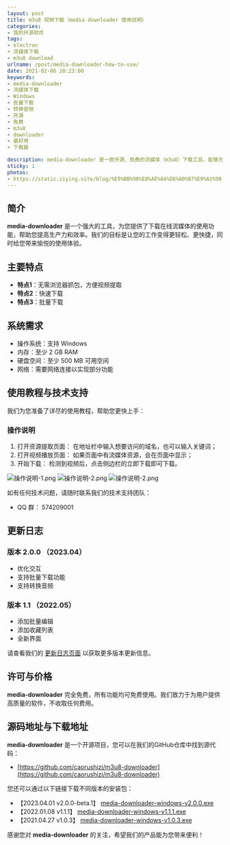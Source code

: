 ```yaml
---
layout: post
title: m3u8 视频下载（media downloader 使用说明）
categories:
- 我的开源软件
tags:
- electron
- 流媒体下载
- m3u8 download
urlname: /post/media-downloader-how-to-use/
date: 2021-02-06 20:23:00
keywords:
- media-downloader
- 流媒体下载
- Windows
- 批量下载
- 转换音频
- 开源
- 免费
- m3u8
- downloader
- 最好用
- 下载器

description: media-downloader 是一款开源、免费的流媒体（m3u8）下载工具，能够方便地提取在线流媒体，实现快速、批量下载并支持音频转换。该工具适用于 Windows 操作系统，需要至少 2GB RAM 和 500MB 可用硬盘空间，并且需要网络连接以实现部分功能。使用该工具，无需浏览器抓包即可方便地提取视频，使您的工作更加轻松、高效。此外，该工具提供了详细的使用教程和技术支持，以及更新日志和源码地址和下载地址。
sticky: 1
photos:
- https://static.ziying.site/blog/%E9%BB%98%E8%AE%A4%E6%A0%87%E9%A2%98__2023-05-04+10_40_45.png
---
```


## 简介

**media-downloader** 是一个强大的工具，为您提供了下载在线流媒体的使用功能，帮助您提高生产力和效率。我们的目标是让您的工作变得更轻松、更快捷，同时给您带来愉悦的使用体验。

## 主要特点

- **特点1**：无需浏览器抓包，方便视频提取
- **特点2**：快速下载
- **特点3**：批量下载

<!--more-->

## 系统需求

- 操作系统：支持 Windows
- 内存：至少 2 GB RAM
- 硬盘空间：至少 500 MB 可用空间
- 网络：需要网络连接以实现部分功能

## 使用教程与技术支持

我们为您准备了详尽的使用教程，帮助您更快上手：

### 操作说明

1. 打开资源提取页面： 在地址栏中输入想要访问的域名，也可以输入关键词；
2. 打开视频播放页面： 如果页面中有流媒体资源，会在页面中显示；
3. 开始下载： 检测到视频后，点击侧边栏的立即下载即可下载。

![操作说明-1.png](https://www.static.ziying.site/oss-client/home-page.png)
![操作说明-2.png](https://www.static.ziying.site/oss-client/browser-page.png)
![操作说明-2.png](https://www.static.ziying.site/oss-client/setting-page.png)

如有任何技术问题，请随时联系我们的技术支持团队：

- QQ 群： 574209001

## 更新日志

### 版本 2.0.0 （2023.04）

- 优化交互
- 支持批量下载功能
- 支持转换音频

### 版本 1.1 （2022.05）

- 添加批量编辑
- 添加收藏列表
- 全新界面

请查看我们的 [更新日志页面](https://www.example.com/changelog) 以获取更多版本更新信息。

## 许可与价格

**media-downloader** 完全免费，所有功能均可免费使用。我们致力于为用户提供高质量的软件，不收取任何费用。

## 源码地址与下载地址

**media-downloader** 是一个开源项目，您可以在我们的GitHub仓库中找到源代码：

- [https://github.com/caorushizi/m3u8-downloader](https://github.com/caorushizi/m3u8-downloader)

您还可以通过以下链接下载不同版本的安装包：

- 【2023.04.01 v2.0.0-beta.1】 [media-downloader-windows-v2.0.0.exe](https://github.com/caorushizi/m3u8-downloader/releases/download/v2.0.0-beta.1/media-downloader-setup-2.0.0-beta.1.exe)
- 【2022.01.08 v1.1.1】 [media-downloader-windows-v1.1.1.exe](https://github.com/caorushizi/m3u8-downloader/releases/download/1.1.1/media-downloader-setup-1.1.1.exe)
- 【2021.04.27 v1.0.3】 [media-downloader-windows-v1.0.3.exe](http://static.ziying.site/media-downloader-1.0.3%20Setup.exe)

感谢您对 **media-downloader** 的关注，希望我们的产品能为您带来便利！
